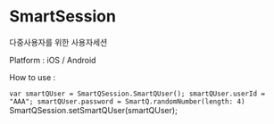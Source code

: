 # SmartSession

다중사용자를 위한 사용자세션

Platform : 
iOS / Android 

How to use :

 ``var smartQUser = SmartQSession.SmartQUser();
smartQUser.userId = "AAA";
smartQUser.password = SmartQ.randomNumber(length: 4)
``SmartQSession.setSmartQUser(smartQUser);
